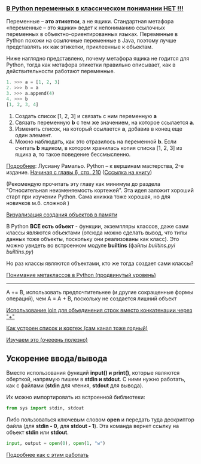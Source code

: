 ### [В Python переменных в классическом понимании НЕТ !!!](https://www.youtube.com/watch?v=8GpI0PAGniA&list=LL&index=2)

Переменные – **это этикетки**, а не ящики. Стандартная метафора «переменные – это ящики» ведет к  непониманию ссылочных переменных в  объектно-ориентированных языках. Переменные в Python похожи на ссылочные переменные в Java, поэтому лучше представлять их как этикетки, приклеенные к  объектам. 

Ниже наглядно представлено, почему метафора ящика не годится для Python, тогда как метафора
этикетки правильно описывает, как в действительности работают переменные.

```Python
1. >>> a = [1, 2, 3]
2. >>> b = a 
3. >>> a.append(4)
4. >>> b
[1, 2, 3, 4]
```

1. Создать список [1, 2, 3] и связать с ним переменную **a**
2. Связать переменную **b** с тем же значением, на которое ссылается **a**.
3. Изменить список, на который ссылается **a**, добавив в конец еще один элемент.
4. Можно наблюдать, как это отразилось на переменной **b**. Если считать
**b** ящиком, в котором хранилась копия списка [1, 2, 3] из ящика **a**, то такое
поведение бессмысленно.

<ins>Подробнее</ins>: Лусиану Рамальо. Python – к  вершинам мастерства, 2-e издание. <ins>Начиная с  главы 6, стр. 210</ins> ([Сссылка на книгу](https://vk.com/wall-203365865_965))

(Рекомендую прочитать эту главу как минимум до раздела "Относительная неизменяемость кортежей". Эта идея заложит хороший старт при изучении Python. Сама книжка тоже хорошая, но для новичков м.б. сложной )

[Визуализация создания объектов в памяти](https://pythontutor.com/visualize.html#mode=edit)

В Python **ВСЕ есть объект** - функции, экземпляры классов, даже сами классы являются объектами (отсюда можно сделать вывод, что типы данных тоже объекты, поскольку они реализованы как класс). Это можно увидеть во встроенном модуле **builtins** (файлы *builtins.pyi builtins.py*)

Но раз классы являются объектами, кто же тогда создает сами классы?

[Понимание метаклассов в Python (продвинутый уровень)](https://habr.com/ru/articles/145835/)

---

A += B, использовать предпочтительнее (и другие сокращенные формы операций), чем A = A + B,
поскольку не создается лишний объект 

[Использование join для объединения строк вместо конкатенации через "+" ](https://skillbox.ru/media/base/obedinenie-strok-v-python/)

[Как устроен список и кортеж (сам канал тоже годный)](https://www.youtube.com/watch?v=V3qZ6gJwBzk)

[Изучаем это (очееень полезно)](https://iqbotan.blogspot.com)



## Ускорение ввода/вывода

Вместо использования функций **input() и print()**, которые являются оберткой, напрямую пишем в **stdin и stdout**. С ними нужно работать, как с файлами (**stdin** для чтения, **stdout** для вывода).

Их можно импортировать из встроенной библиотеки:

```python
from sys import stdin, stdout
```

Либо пользоваться ключевым словом **open** и передать туда дескриптор файла (для **stdin - 0**, для **stdout - 1**). Эта команда вернет ссылку на объект **stdin** или **stdout**.

```python
input, output = open(0), open(1, "w")
```

[Подробнее как с этим работать](https://pythononline.ru/osnovy/python-stdin-stdout-stderr)